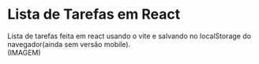 # Lista de Tarefas em React
 
Lista de tarefas feita em react usando o vite e salvando no localStorage do navegador(ainda sem versão mobile).  
(IMAGEM)

